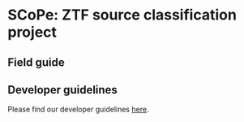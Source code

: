 # SCoPe: ZTF source classification project

## Field guide

## Developer guidelines
Please find our developer guidelines [here](doc/developer.md).
